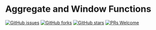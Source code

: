 # Aggregate and Window Functions
[![GitHub issues](https://img.shields.io/github/issues/Develop-Packt/Aggregate-and-Window-Functions.svg)](https://github.com/Develop-Packt/Aggregate-and-Window-Functions/issues)
[![GitHub forks](https://img.shields.io/github/forks/Develop-Packt/Aggregate-and-Window-Functions.svg)](https://github.com/Develop-Packt/Aggregate-and-Window-Functions/network)
[![GitHub stars](https://img.shields.io/github/stars/Develop-Packt/Aggregate-and-Window-Functions.svg)](https://github.com/Develop-Packt/Aggregate-and-Window-Functions/stargazers)
[![PRs Welcome](https://img.shields.io/badge/PRs-welcome-brightgreen.svg)](https://github.com/Develop-Packt/Aggregate-and-Window-Functions/pulls)
